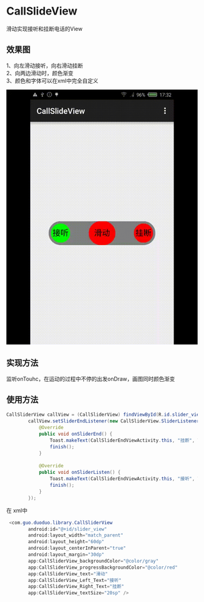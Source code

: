 # CallSlideView
滑动实现接听和挂断电话的View

## 效果图
1、向左滑动接听，向右滑动挂断   
2、向两边滑动时，颜色渐变   
3、颜色和字体可以在xml中完全自定义      

![image](https://github.com/gpfduoduo/CallSlideView/blob/master/result/demo.gif "效果图")

## 实现方法   
监听onTouhc，在运动的过程中不停的出发onDraw，画图同时颜色渐变


## 使用方法  
```JAVA
CallSliderView callView = (CallSliderView) findViewById(R.id.slider_view);
        callView.setSliderEndListener(new CallSliderView.SliderListener() {
            @Override
            public void onSliderEnd() {
                Toast.makeText(CallSliderEndViewActivity.this, "挂断", Toast.LENGTH_SHORT).show();
                finish();
            }

            @Override
            public void onSliderListen() {
                Toast.makeText(CallSliderEndViewActivity.this, "接听", Toast.LENGTH_SHORT).show();
                finish();
            }
        });
```


在 xml中
```JAVA
 <com.guo.duoduo.library.CallSliderView
        android:id="@+id/slider_view"
        android:layout_width="match_parent"
        android:layout_height="60dp"
        android:layout_centerInParent="true"
        android:layout_margin="30dp"
        app:CallSliderView_backgroundColor="@color/gray"
        app:CallSliderView_progressBackgroundColor="@color/red"
        app:CallSliderView_text="滑动"
        app:CallSliderView_Left_Text="接听"
        app:CallSliderView_Right_Text="挂断"
        app:CallSliderView_textSize="20sp" />
```
